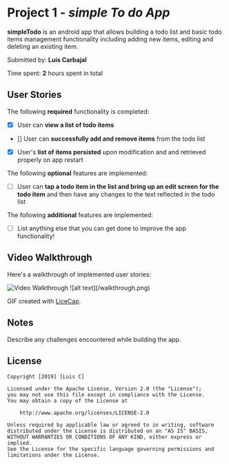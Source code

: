 # Project 1 - *simple To do App*

**simpleTodo** is an android app that allows building a todo list and basic todo items management functionality including adding new items, editing and deleting an existing item.

Submitted by: **Luis Carbajal**

Time spent: **2** hours spent in total

## User Stories

The following **required** functionality is completed:

* [x] User can **view a list of todo items**
* [] User can **successfully add and remove items** from the todo list
* [x] User's **list of items persisted** upon modification and and retrieved properly on app restart

The following **optional** features are implemented:

* [ ] User can **tap a todo item in the list and bring up an edit screen for the todo item** and then have any changes to the text reflected in the todo list

The following **additional** features are implemented:

* [ ] List anything else that you can get done to improve the app functionality!

## Video Walkthrough

Here's a walkthrough of implemented user stories:

<img src='/walkthrough.gif' title='Video Walkthrough' width='' alt='Video Walkthrough' />
![alt text](/walkthrough.png)


GIF created with [LiceCap](http://www.cockos.com/licecap/).

## Notes

Describe any challenges encountered while building the app.

## License

    Copyright [2019] [Luis C]

    Licensed under the Apache License, Version 2.0 (the "License");
    you may not use this file except in compliance with the License.
    You may obtain a copy of the License at

        http://www.apache.org/licenses/LICENSE-2.0

    Unless required by applicable law or agreed to in writing, software
    distributed under the License is distributed on an "AS IS" BASIS,
    WITHOUT WARRANTIES OR CONDITIONS OF ANY KIND, either express or implied.
    See the License for the specific language governing permissions and
    limitations under the License.
